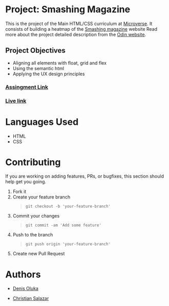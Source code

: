 # Project: Smashing Magazine

This is the project of the Main HTML/CSS curriculum at [Microverse](https://www.microverse.org/). It consists of building a heatmap of the [Smashing magazine](https://www.smashingmagazine.com/) website
Read more about the project detailed description from the [Odin website](https://www.theodinproject.com/courses/html5-and-css3/lessons/design-teardown).

## Project Objectives

- Aligning all elements with float, grid and flex
- Using the semantic html
- Applying the UX design principles

### [Assingment Link](https://www.theodinproject.com/courses/html5-and-css3/lessons/design-teardown)

### [Live link](https://rawcdn.githack.com/OlukaDenis/Smashing-Magazine/97aa432e7722a72a26fd9c56c3745e3e3e5c5f7f/index.html)

# Languages Used

- HTML
- CSS

# Contributing

If you are working on adding features, PRs, or bugfixes, this section should help get you going.

1. Fork it
2. Create your feature branch
   > `git checkout -b 'your-feature-branch'`
3. Commit your changes
   > `git commit -am 'Add some feature'`
4. Push to the branch
   > `git push origin 'your-feature-branch'`
5. Create new Pull Request

# Authors

- [Denis Oluka](https://github.com/OlukaDenis)

- [Christian Salazar](https://github.com/Grifo89)
